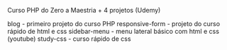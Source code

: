Curso PHP do Zero a Maestria + 4 projetos (Udemy)


blog -            primeiro projeto do curso PHP
responsive-form - projeto do curso rápido de html e css
sidebar-menu -    menu lateral básico com html e css (youtube)
study-css -       curso rápido de css


